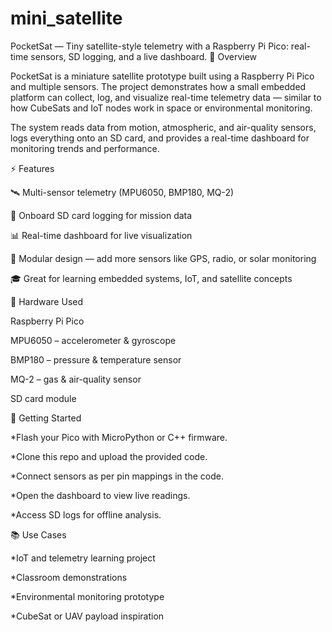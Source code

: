 # mini_satellite
PocketSat — Tiny satellite-style telemetry with a Raspberry Pi Pico: real-time sensors, SD logging, and a live dashboard.
📖 Overview

PocketSat is a miniature satellite prototype built using a Raspberry Pi Pico and multiple sensors. The project demonstrates how a small embedded platform can collect, log, and visualize real-time telemetry data — similar to how CubeSats and IoT nodes work in space or environmental monitoring.

The system reads data from motion, atmospheric, and air-quality sensors, logs everything onto an SD card, and provides a real-time dashboard for monitoring trends and performance.

⚡ Features

🛰 Multi-sensor telemetry (MPU6050, BMP180, MQ-2)

💾 Onboard SD card logging for mission data

📊 Real-time dashboard for live visualization

🔄 Modular design — add more sensors like GPS, radio, or solar monitoring

🎓 Great for learning embedded systems, IoT, and satellite concepts

🔧 Hardware Used

Raspberry Pi Pico

MPU6050 – accelerometer & gyroscope

BMP180 – pressure & temperature sensor

MQ-2 – gas & air-quality sensor

SD card module

🚀 Getting Started

*Flash your Pico with MicroPython or C++ firmware.

*Clone this repo and upload the provided code.

*Connect sensors as per pin mappings in the code.

*Open the dashboard to view live readings.

*Access SD logs for offline analysis.

📚 Use Cases

*IoT and telemetry learning project

*Classroom demonstrations

*Environmental monitoring prototype

*CubeSat or UAV payload inspiration
